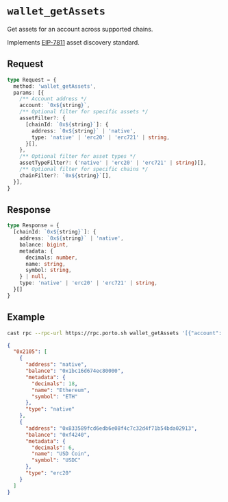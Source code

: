 # `wallet_getAssets`

Get assets for an account across supported chains.

Implements [EIP-7811](https://eips.ethereum.org/EIPS/eip-7811) asset discovery standard.

## Request

```ts
type Request = {
  method: 'wallet_getAssets',
  params: [{
    /** Account address */
    account: `0x${string}`,
    /** Optional filter for specific assets */
    assetFilter?: {
      [chainId: `0x${string}`]: {
        address: `0x${string}` | 'native',
        type: 'native' | 'erc20' | 'erc721' | string,
      }[],
    },
    /** Optional filter for asset types */
    assetTypeFilter?: ('native' | 'erc20' | 'erc721' | string)[],
    /** Optional filter for specific chains */
    chainFilter?: `0x${string}`[],
  }],
}
```

## Response

```ts
type Response = {
  [chainId: `0x${string}`]: {
    address: `0x${string}` | 'native',
    balance: bigint,
    metadata: {
      decimals: number,
      name: string,
      symbol: string,
    } | null,
    type: 'native' | 'erc20' | 'erc721' | string,
  }[]
}
```

## Example

```sh
cast rpc --rpc-url https://rpc.porto.sh wallet_getAssets '[{"account": "0x1234567890123456789012345678901234567890"}]'
```

```json
{
  "0x2105": [
    {
      "address": "native",
      "balance": "0x1bc16d674ec80000",
      "metadata": {
        "decimals": 18,
        "name": "Ethereum",
        "symbol": "ETH"
      },
      "type": "native"
    },
    {
      "address": "0x833589fcd6edb6e08f4c7c32d4f71b54bda02913",
      "balance": "0xf4240",
      "metadata": {
        "decimals": 6,
        "name": "USD Coin",
        "symbol": "USDC"
      },
      "type": "erc20"
    }
  ]
}
```
